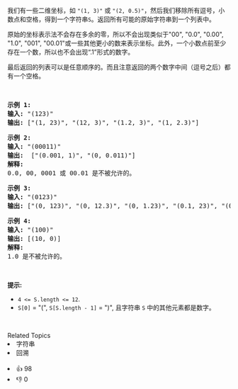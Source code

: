 <p>我们有一些二维坐标，如&nbsp;<code>"(1, 3)"</code>&nbsp;或&nbsp;<code>"(2, 0.5)"</code>，然后我们移除所有逗号，小数点和空格，得到一个字符串<code>S</code>。返回所有可能的原始字符串到一个列表中。</p>

<p>原始的坐标表示法不会存在多余的零，所以不会出现类似于"00", "0.0", "0.00", "1.0", "001", "00.01"或一些其他更小的数来表示坐标。此外，一个小数点前至少存在一个数，所以也不会出现“.1”形式的数字。</p>

<p>最后返回的列表可以是任意顺序的。而且注意返回的两个数字中间（逗号之后）都有一个空格。</p>

<p>&nbsp;</p>

<pre>
<strong>示例 1:</strong>
<strong>输入:</strong> "(123)"
<strong>输出:</strong> ["(1, 23)", "(12, 3)", "(1.2, 3)", "(1, 2.3)"]
</pre>

<pre>
<strong>示例 2:</strong>
<strong>输入:</strong> "(00011)"
<strong>输出:</strong> &nbsp;["(0.001, 1)", "(0, 0.011)"]
<strong>解释:</strong> 
0.0, 00, 0001 或 00.01 是不被允许的。
</pre>

<pre>
<strong>示例 3:</strong>
<strong>输入:</strong> "(0123)"
<strong>输出:</strong> ["(0, 123)", "(0, 12.3)", "(0, 1.23)", "(0.1, 23)", "(0.1, 2.3)", "(0.12, 3)"]
</pre>

<pre>
<strong>示例 4:</strong>
<strong>输入:</strong> "(100)"
<strong>输出:</strong> [(10, 0)]
<strong>解释:</strong> 
1.0 是不被允许的。
</pre>

<p>&nbsp;</p>

<p><strong>提示: </strong></p>

<ul> 
 <li><code>4 &lt;= S.length &lt;= 12</code>.</li> 
 <li><code>S[0]</code> = "(", <code>S[S.length - 1]</code> = ")", 且字符串&nbsp;<code>S</code>&nbsp;中的其他元素都是数字。</li> 
</ul>

<p>&nbsp;</p>

<div><div>Related Topics</div><div><li>字符串</li><li>回溯</li></div></div><br><div><li>👍 98</li><li>👎 0</li></div>